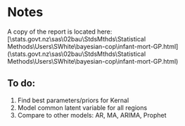 # Notes  

A copy of the report is located here:  
[\\stats.govt.nz\sas\02bau\StdsMthds\Statistical Methods\Users\SWhite\bayesian-cop\infant-mort-GP.html](\\stats.govt.nz\sas\02bau\StdsMthds\Statistical Methods\Users\SWhite\bayesian-cop\infant-mort-GP.html)

## To do:
1. Find best parameters/priors for Kernal
2. Model common latent variable for all regions
3. Compare to other models: AR, MA, ARIMA, Prophet
